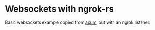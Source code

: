 # Websockets with ngrok-rs

Basic websockets example copied from
[axum](https://github.com/tokio-rs/axum/tree/main/examples/websockets), but
with an ngrok listener.

